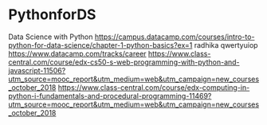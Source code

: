 # PythonforDS
Data Science with Python
https://campus.datacamp.com/courses/intro-to-python-for-data-science/chapter-1-python-basics?ex=1   radhika qwertyuiop
https://www.datacamp.com/tracks/career
https://www.class-central.com/course/edx-cs50-s-web-programming-with-python-and-javascript-11506?utm_source=mooc_report&utm_medium=web&utm_campaign=new_courses_october_2018
https://www.class-central.com/course/edx-computing-in-python-i-fundamentals-and-procedural-programming-11469?utm_source=mooc_report&utm_medium=web&utm_campaign=new_courses_october_2018
